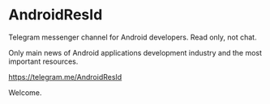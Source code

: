 # AndroidResId

Telegram messenger channel for Android developers. Read only, not chat.

Only main news of Android applications development industry and the most important resources.

https://telegram.me/AndroidResId

Welcome.
